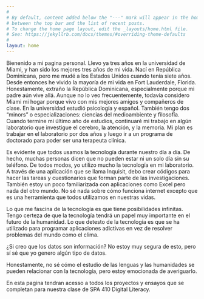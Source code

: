 ```yaml
---
#
# By default, content added below the "---" mark will appear in the home page
# between the top bar and the list of recent posts.
# To change the home page layout, edit the _layouts/home.html file.
# See: https://jekyllrb.com/docs/themes/#overriding-theme-defaults
#
layout: home
---
```


Bienenido a mi pagina personal. Llevo ya tres años en la universidad de Miami, y han sido los mejores tres años de mi vida. Nací en República Dominicana, pero me mudé a los Estados Unidos cuando tenía siete años. Desde entonces he vivido la mayoría de mi vida en Fort Lauderdale, Florida. Honestamente, extraño la República Dominicana, especialmente porque mi padre aún vive allá. Aunque no lo veo frecuentemente, todavía considero Miami mi hogar porque vivo con mis mejores amigos y compañeros de clase. En la universidad estudió  psicología y español. También tengo dos “minors” o especializaciones: ciencias del medioambiente y filosofía. Cuando termine mi último año de estudios, continuaré mi trabajo en algún laboratorio que investigue el cerebro, la atención, y la memoria. Mi plan es trabajar en el laboratorio por dos años y luego ir a un programa de doctorado para poder ser una terapeuta clínica. 

Es evidente  que todos usamos la tecnología durante nuestro día a día. De hecho, muchas personas dicen que no pueden estar ni un solo día sin su teléfono. De todos modos, yo utilizo mucho la tecnología en mi laboratorio. A través de una aplicación que se llama Inquisit, debo crear códigos para hacer las tareas y cuestionarios que forman parte de las investigaciones. También estoy un poco familiarizada con aplicaciones como Excel pero nada del otro mundo. No sé nada sobre cómo funciona internet excepto que es una herramienta que todos utilizamos en nuestras vidas. 

Lo que me fascina de la tecnología es que tiene posibilidades infinitas. Tengo certeza de que la tecnología tendrá un papel muy importante en el futuro de la humanidad. Lo que detesto de la tecnología es que se ha utilizado para programar aplicaciones adictivas en vez de resolver problemas del mundo como el clima. 

¿Si creo que los datos son información? No estoy muy segura de esto, pero sí sé que yo genero algún tipo de datos. 
	
Honestamente, no sé cómo el estudio de las lenguas y las humanidades se pueden relacionar con la tecnología, pero estoy emocionada de averiguarlo. 

En esta pagina tendran acesso a todos los proyectos y ensayos que se completan para nuestra clase de SPA 410 Digital Literacy.
